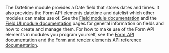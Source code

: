 The Datetime module provides a Date field that stores dates and times. It also provides the Form API elements datetime and datelist which other modules can make use of. See the [Field module documentation](/documentation/modules/field) and the [Field UI module documentation](https://www.drupal.org/docs/8/core/modules/field-ui/overview) pages for general information on fields and how to create and manage them. For how to make use of the Form API elements in modules you program yourself, see the [Form API documentation](https://www.drupal.org/node/2117411) and the [Form and render elements API reference documentation](https://api.drupal.org/api/drupal/elements/).